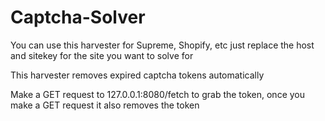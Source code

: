 # Captcha-Solver
You can use this harvester for Supreme, Shopify, etc just replace the host and sitekey for the site you want to solve for

This harvester removes expired captcha tokens automatically

Make a GET request to 127.0.0.1:8080/fetch to grab the token, once you make a GET request it also removes the token
